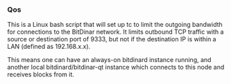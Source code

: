 ### Qos ###

This is a Linux bash script that will set up tc to limit the outgoing bandwidth for connections to the BitDinar network. It limits outbound TCP traffic with a source or destination port of 9333, but not if the destination IP is within a LAN (defined as 192.168.x.x).

This means one can have an always-on bitdinard instance running, and another local bitdinard/bitdinar-qt instance which connects to this node and receives blocks from it.
